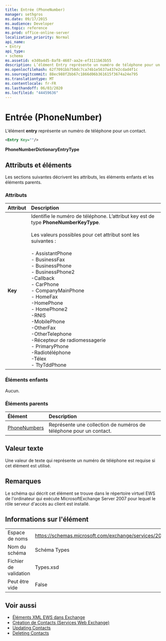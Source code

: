 ```yaml
---
title: Entrée (PhoneNumber)
manager: sethgros
ms.date: 09/17/2015
ms.audience: Developer
ms.topic: reference
ms.prod: office-online-server
localization_priority: Normal
api_name:
- Entry
api_type:
- schema
ms.assetid: e3d0a4d5-8af8-4607-aa2e-ef3111b63b55
description: L’élément Entry représente un numéro de téléphone pour un contact.
ms.openlocfilehash: 62f7091bb750dc7ca74b1e5637a437e2cdad4f1c
ms.sourcegitcommit: 88ec988f2bb67c1866d06b361615f3674a24e795
ms.translationtype: MT
ms.contentlocale: fr-FR
ms.lasthandoff: 06/03/2020
ms.locfileid: "44459636"
---
```

# <a name="entry-phonenumber"></a>Entrée (PhoneNumber)

L’élément **entry** représente un numéro de téléphone pour un contact. 
  
```xml
<Entry Key=""/>
```

 **PhoneNumberDictionaryEntryType**
## <a name="attributes-and-elements"></a>Attributs et éléments

Les sections suivantes décrivent les attributs, les éléments enfants et les éléments parents.
  
### <a name="attributes"></a>Attributs

|**Attribut**|**Description**|
|:-----|:-----|
|**Key** <br/> | Identifie le numéro de téléphone. L’attribut key est de type **PhoneNumberKeyType**.<br/><br/> Les valeurs possibles pour cet attribut sont les suivantes :<br/><br/>- AssistantPhone  <br/>- BusinessFax  <br/>- BusinessPhone  <br/>- BusinessPhone2  <br/>-Callback  <br/>- CarPhone  <br/>- CompanyMainPhone  <br/>- HomeFax  <br/>-HomePhone  <br/>- HomePhone2  <br/>-RNIS  <br/>-MobilePhone  <br/>-OtherFax  <br/>-OtherTelephone  <br/>-Récepteur de radiomessagerie  <br/>- PrimaryPhone  <br/>-Radiotéléphone  <br/>-Télex  <br/>- TtyTddPhone  <br/> |
   
### <a name="child-elements"></a>Éléments enfants

Aucun.
  
### <a name="parent-elements"></a>Éléments parents

|**Élément**|**Description**|
|:-----|:-----|
|[PhoneNumbers](phonenumbers.md) <br/> |Représente une collection de numéros de téléphone pour un contact.  <br/> |
   
## <a name="text-value"></a>Valeur texte

Une valeur de texte qui représente un numéro de téléphone est requise si cet élément est utilisé.
  
## <a name="remarks"></a>Remarques

Le schéma qui décrit cet élément se trouve dans le répertoire virtuel EWS de l'ordinateur qui exécute MicrosoftExchange Server 2007 pour lequel le rôle serveur d'accès au client est installé.
  
## <a name="element-information"></a>Informations sur l'élément

|||
|:-----|:-----|
|Espace de noms  <br/> |https://schemas.microsoft.com/exchange/services/2006/types  <br/> |
|Nom du schéma  <br/> |Schéma Types  <br/> |
|Fichier de validation  <br/> |Types.xsd  <br/> |
|Peut être vide  <br/> |False  <br/> |
   
## <a name="see-also"></a>Voir aussi

- [Éléments XML EWS dans Exchange](ews-xml-elements-in-exchange.md)
- [Création de Contacts (Services Web Exchange)](https://msdn.microsoft.com/library/4845917e-70d1-481c-bbd7-011ec6571789%28Office.15%29.aspx) 
- [Updating Contacts](https://msdn.microsoft.com/library/9a865953-b94a-4229-b632-2dee433314be%28Office.15%29.aspx)  
- [Deleting Contacts](https://msdn.microsoft.com/library/fcc3dc84-cd3e-455e-a1a7-ae6921c9b588%28Office.15%29.aspx)

